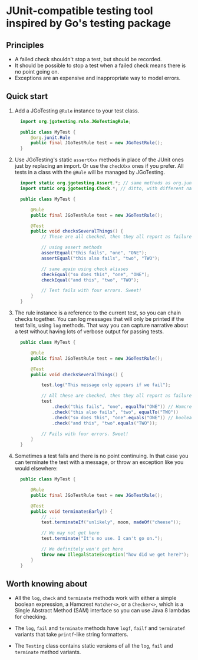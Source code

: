 # JUnit-compatible testing tool inspired by Go's testing package

## Principles

- A failed check shouldn't stop a test, but should be recorded.
- It should be possible to stop a test when a failed check means there is no point going on.
- Exceptions are an expensive and inappropriate way to model errors.

## Quick start

1. Add a JGoTesting `@Rule` instance to your test class.

    ```java
      import org.jgotesting.rule.JGoTestingRule;

      public class MyTest {
          @org.junit.Rule
          public final JGoTestRule test = new JGoTestRule();
      }
    ```

2. Use JGoTesting's static `assertXxx` methods in place of the JUnit ones
   just by replacing an import. Or use the `checkXxx` ones if you prefer.
   All tests in a class with the `@Rule` will be managed by JGoTesting.

    ```java
      import static org.jgotesting.Assert.*; // same methods as org.junit.Assert.*
      import static org.jgotesting.Check.*; // ditto, with different names

      public class MyTest {

          @Rule
          public final JGoTestRule test = new JGoTestRule();

          @Test
          public void checksSeveralThings() {
              // These are all checked, then they all report as failures

              // using assert methods
              assertEqual("this fails", "one", "ONE");
              assertEqual("this also fails", "two", "TWO");

              // same again using check aliases
              checkEqual("so does this", "one", "ONE");
              checkEqual("and this", "two", "TWO");

              // Test fails with four errors. Sweet!
          }
      }
    ```

3. The rule instance is a reference to the current test, so you can
   chain checks together. You can log messages that will only
   be printed if the test fails, using `log` methods. That way you can
   capture narrative about a test without having lots of verbose output
   for passing tests.

    ```java
      public class MyTest {

          @Rule
          public final JGoTestRule test = new JGoTestRule();

          @Test
          public void checksSeveralThings() {

              test.log("This message only appears if we fail");

              // All these are checked, then they all report as failures
              test
                  .check("this fails", "one", equalTo("ONE")) // Hamcrest matcher
                  .check("this also fails", "two", equalTo("TWO"))
                  .check("so does this", "one".equals("ONE")) // boolean check
                  .check("and this", "two".equals("TWO"));

              // Fails with four errors. Sweet!
          }
      }
    ```

4. Sometimes a test fails and there is no point continuing. In that case
   you can terminate the test with a message, or throw an exception like
   you would elsewhere:

    ```java
      public class MyTest {

          @Rule
          public final JGoTestRule test = new JGoTestRule();

          @Test
          public void terminatesEarly() {
              // ...
              test.terminateIf("unlikely", moon, madeOf("cheese"));

              // We may not get here
              test.terminate("It's no use. I can't go on.");

              // We definitely won't get here
              throw new IllegalStateException("how did we get here?");
          }
      }
    ```

## Worth knowing about

- All the `log`, `check` and `terminate` methods work with either a simple
  boolean expression, a Hamcrest `Matcher<>`, or a `Checker<>`, which is
  a Single Abstract Method (SAM) interface so you can use Java 8 lambdas
  for checking.

- The `log`, `fail` and `terminate` methods have `logf`, `failf` and
  `terminatef` variants that take `printf`-like string formatters.

- The `Testing` class contains static versions of all the `log`, `fail`
  and `terminate` method variants.
